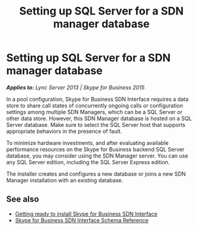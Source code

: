 ﻿---
title: Setting up SQL Server for a SDN manager database
Description: An overview of setting up a SQL Server for a SDN manager database.
TOCTitle: Setting up SQL Server for a SDN manager database
ms:assetid: 2b38badb-b30d-4003-8d18-c84c150feb91
ms:mtpsurl: https://msdn.microsoft.com/library/Dn785200(v=office.16)
ms:contentKeyID: 65258656
ms.date: 02/27/2017
mtps_version: v=office.16
---

# Setting up SQL Server for a SDN manager database


_**Applies to:** Lync Server 2013 | Skype for Business 2015_

In a pool configuration, Skype for Business SDN Interface requires a data store to share call states of concurrently ongoing calls or configuration settings among multiple SDN Managers, which can be a SQL Server or other data store. However, this SDN Manager database is hosted on a SQL Server database. Make sure to select the SQL Server host that supports appropriate behaviors in the presence of fault.

To minimize hardware investments, and after evaluating available performance resources on the Skype for Business backend SQL Server database, you may consider using the SDN Manager server. You can use any SQL Server edition, including the SQL Server Express edition.

The installer creates and configures a new database or joins a new SDN Manager installation with an existing database.

## See also

- [Getting ready to install Skype for Business SDN Interface](getting-ready-to-install-skype-for-business-sdn-interface.md)
- [Skype for Business SDN Interface Schema Reference](skype-for-business-sdn-interface-schema-reference.md)


